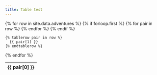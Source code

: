 ```yaml
---
title: Table test
---
```


<table class="sortable">
  {% for row in site.data.adventures %}
    {% if forloop.first %}
    <thead><tr>
      {% for pair in row %}
        <th>{{ pair[0] }}</th>
      {% endfor %}
    </tr></thead>
    {% endif %}

    {% tablerow pair in row %}
      {{ pair[1] }}
    {% endtablerow %}
{% endfor %}
</table>
    
<link href="https://cdn.jsdelivr.net/gh/tofsjonas/sortable@latest/sortable.min.css" rel="stylesheet" />
<script src="https://cdn.jsdelivr.net/gh/tofsjonas/sortable@latest/sortable.min.js"></script>